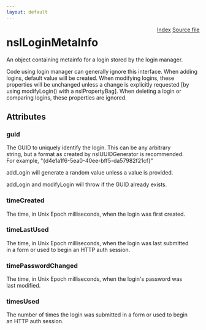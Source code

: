 ```yaml
---
layout: default
---
```

<div class='links' style='float:right'><a href="../index.html">Index</a>
<a href="http://dxr.mozilla.org/mozilla-central/source/toolkit/components/passwordmgr/nsILoginMetaInfo.idl">Source file</a>
</div>

# nsILoginMetaInfo #
  
An object containing metainfo for a login stored by the login manager.  
  
Code using login manager can generally ignore this interface. When adding  
logins, default value will be created. When modifying logins, these  
properties will be unchanged unless a change is explicitly requested [by  
using modifyLogin() with a nsIPropertyBag]. When deleting a login or  
comparing logins, these properties are ignored.  
  

## Attributes ##

### guid ###
  
The GUID to uniquely identify the login. This can be any arbitrary  
string, but a format as created by nsIUUIDGenerator is recommended.  
For example, "{d4e1a1f6-5ea0-40ee-bff5-da57982f21cf}"  
  
addLogin will generate a random value unless a value is provided.  
  
addLogin and modifyLogin will throw if the GUID already exists.  
  

### timeCreated ###
  
The time, in Unix Epoch milliseconds, when the login was first created.  
  

### timeLastUsed ###
  
The time, in Unix Epoch milliseconds, when the login was last submitted  
in a form or used to begin an HTTP auth session.  
  

### timePasswordChanged ###
  
The time, in Unix Epoch milliseconds, when the login's password was  
last modified.  
  

### timesUsed ###
  
The number of times the login was submitted in a form or used to begin  
an HTTP auth session.  
  
